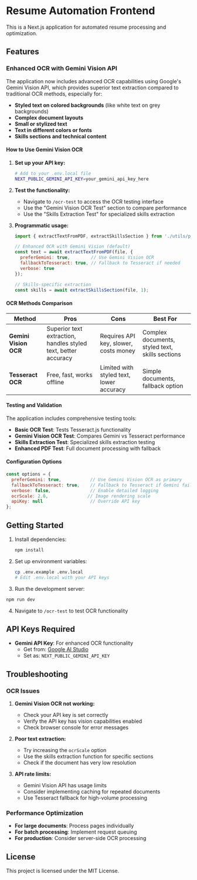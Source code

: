 # Resume Automation Frontend

This is a Next.js application for automated resume processing and optimization.

## Features

### Enhanced OCR with Gemini Vision API

The application now includes advanced OCR capabilities using Google's Gemini Vision API, which provides superior text extraction compared to traditional OCR methods, especially for:

- **Styled text on colored backgrounds** (like white text on grey backgrounds)
- **Complex document layouts**
- **Small or stylized text**
- **Text in different colors or fonts**
- **Skills sections and technical content**

#### How to Use Gemini Vision OCR

1. **Set up your API key:**
   ```bash
   # Add to your .env.local file
   NEXT_PUBLIC_GEMINI_API_KEY=your_gemini_api_key_here
   ```

2. **Test the functionality:**
   - Navigate to `/ocr-test` to access the OCR testing interface
   - Use the "Gemini Vision OCR Test" section to compare performance
   - Use the "Skills Extraction Test" for specialized skills extraction

3. **Programmatic usage:**
   ```javascript
   import { extractTextFromPDF, extractSkillsSection } from './utils/pdfUtils';

   // Enhanced OCR with Gemini Vision (default)
   const text = await extractTextFromPDF(file, {
     preferGemini: true,        // Use Gemini Vision OCR
     fallbackToTesseract: true, // Fallback to Tesseract if needed
     verbose: true
   });

   // Skills-specific extraction
   const skills = await extractSkillsSection(file, 1);
   ```

#### OCR Methods Comparison

| Method | Pros | Cons | Best For |
|--------|------|------|----------|
| **Gemini Vision OCR** | Superior text extraction, handles styled text, better accuracy | Requires API key, slower, costs money | Complex documents, styled text, skills sections |
| **Tesseract OCR** | Free, fast, works offline | Limited with styled text, lower accuracy | Simple documents, fallback option |

#### Testing and Validation

The application includes comprehensive testing tools:

- **Basic OCR Test**: Tests Tesseract.js functionality
- **Gemini Vision OCR Test**: Compares Gemini vs Tesseract performance
- **Skills Extraction Test**: Specialized skills extraction testing
- **Enhanced PDF Test**: Full document processing with fallback

#### Configuration Options

```javascript
const options = {
  preferGemini: true,           // Use Gemini Vision OCR as primary
  fallbackToTesseract: true,    // Fallback to Tesseract if Gemini fails
  verbose: false,               // Enable detailed logging
  ocrScale: 2.0,               // Image rendering scale
  apiKey: null                  // Override API key
};
```

## Getting Started

1. Install dependencies:
   ```bash
   npm install
   ```

2. Set up environment variables:
   ```bash
   cp .env.example .env.local
   # Edit .env.local with your API keys
   ```

3. Run the development server:
```bash
npm run dev
   ```

4. Navigate to `/ocr-test` to test OCR functionality

## API Keys Required

- **Gemini API Key**: For enhanced OCR functionality
  - Get from: [Google AI Studio](https://makersuite.google.com/app/apikey)
  - Set as: `NEXT_PUBLIC_GEMINI_API_KEY`

## Troubleshooting

### OCR Issues

1. **Gemini Vision OCR not working:**
   - Check your API key is set correctly
   - Verify the API key has vision capabilities enabled
   - Check browser console for error messages

2. **Poor text extraction:**
   - Try increasing the `ocrScale` option
   - Use the skills extraction function for specific sections
   - Check if the document has very low resolution

3. **API rate limits:**
   - Gemini Vision API has usage limits
   - Consider implementing caching for repeated documents
   - Use Tesseract fallback for high-volume processing

### Performance Optimization

- **For large documents**: Process pages individually
- **For batch processing**: Implement request queuing
- **For production**: Consider server-side OCR processing

## License

This project is licensed under the MIT License.
